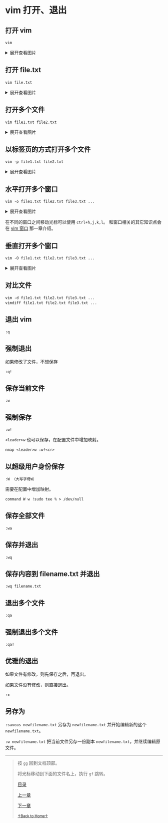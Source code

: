 # vim 打开、退出

## 打开 vim

```
vim
```

<details>
<summary>展开查看图片</summary>
<img src="../../images/vim_1.1_open_01.gif" alt="vim_1.1_open_01.gif" />
</details>

## 打开 file.txt

```
vim file.txt
```

<details>
<summary>展开查看图片</summary>
<img src="../../images/vim_1.1_open_02.gif" alt="vim_1.1_open_02.gif" />
</details>

## 打开多个文件

```
vim file1.txt file2.txt
```

<details>
<summary>展开查看图片</summary>
<img src="../../images/vim_1.1_open_03.gif" alt="vim_1.1_open_03.gif" />
</details>

## 以标签页的方式打开多个文件

```
vim -p file1.txt file2.txt
```

<details>
<summary>展开查看图片</summary>
<img src="../../images/vim_1.1_open_04.gif" alt="vim_1.1_open_04.gif" />
</details>

## 水平打开多个窗口

```
vim -o file1.txt file2.txt file3.txt ...
```

<details>
<summary>展开查看图片</summary>
<img src="../../images/vim_1.1_open_05.gif" alt="vim_1.1_open_05.gif" />
</details>

在不同的窗口之间移动光标可以使用 `ctrl+h,j,k,l`。
和窗口相关的其它知识点会在 [vim 窗口](README_vim_1.7_windows.md) 那一章介绍。

## 垂直打开多个窗口

```
vim -O file1.txt file2.txt file3.txt ...
```

<details>
<summary>展开查看图片</summary>
<img src="../../images/vim_1.1_open_05.gif" alt="vim_1.1_open_05.gif" />
</details>

## 对比文件

```
vim -d file1.txt file2.txt file3.txt ...
vimdiff file1.txt file2.txt file3.txt ...
```

## 退出 vim

```
:q
```

## 强制退出

如果修改了文件，不想保存

```
:q!
```

## 保存当前文件

```
:w
```

## 强制保存

```
:w!
```

`<leader>w` 也可以保存，在配置文件中增加映射。

```
nmap <leader>w :w!<cr>
```

## 以超级用户身份保存

```
:W （大写字母W）
```

需要在配置中增加映射。

```
command W w !sudo tee % > /dev/null
```

## 保存全部文件

```
:wa
```

## 保存并退出

```
:wq
```

## 保存内容到 filename.txt 并退出

```
:wq filename.txt
```

## 退出多个文件

```
:qa
```

## 强制退出多个文件

```
:qa!
```

## 优雅的退出

如果文件有修改，则先保存之后，再退出。

如果文件没有修改，则直接退出。

```
:x
```

## 另存为

`:saveas newfilename.txt` 另存为 `newfilename.txt` 并开始编辑新的这个 `newfilename.txt`。

`:w newfilename.txt` 把当前文件另存一份副本 `newfilename.txt`，并继续编辑原文件。

* * *

> 按 `gg` 回到文档顶部。
>
> 将光标移动到下面的文件名上，执行 `gf` 跳转。
>
> [目录](README.md)
>
> [上一章](README_02_how_to_use_this_document.mdmd)
>
> [下一章](README_vim_1.2_move_cursor.md)
>
> <a href='https://github.com/MDGSF/MyVim'><small>↑Back to Home↑</small></a>

